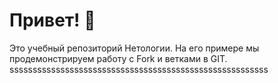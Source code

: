# Привет! 👋

Это учебный репозиторий Нетологии. На его примере мы продемонстрируем работу с Fork и ветками в GIT. ssssssssssssssssssssssssssssssssssssssssssssssssssssssss